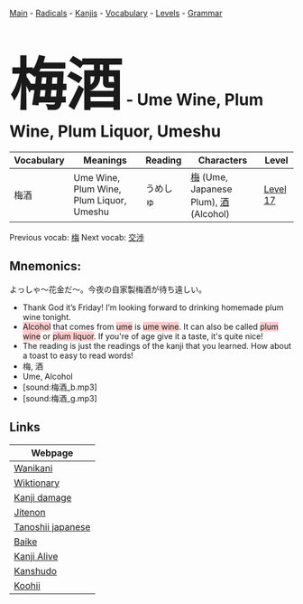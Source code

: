 <style> bigfont {font-size: 100px}</style>
[Main](../README.md) -
[Radicals](../radicals.md) -
[Kanjis](../kanjis.md) -
[Vocabulary](../vocabulary.md) -
[Levels](../levels.md) -
[Grammar](../grammar.md)
# <bigfont> 梅酒</bigfont> - Ume Wine, Plum Wine, Plum Liquor, Umeshu 

| Vocabulary | Meanings | Reading | Characters | Level |
| --- | --- | --- | --- | --- |
| 梅酒 | Ume Wine, Plum Wine, Plum Liquor, Umeshu | うめしゅ |  [梅](../kanjis/梅.md) (Ume, Japanese Plum), [酒](../kanjis/酒.md) (Alcohol) | [Level 17](../levels/wk_level17.md) |

Previous vocab: [梅](梅.md) Next vocab: [交渉](交渉.md) 

## Mnemonics:
よっしゃ〜花金だ〜。今夜の自家製梅酒が待ち遠しい。
* Thank God it’s Friday! I’m looking forward to drinking homemade plum wine tonight.
* <span style="background-color:#ffcccb"> Alcohol</span> that comes from <span style="background-color:#ffcccb"> ume</span> is <span style="background-color:#ffcccb"> ume wine</span>. It can also be called <span style="background-color:#ffcccb"> plum wine</span> or <span style="background-color:#ffcccb"> plum liquor</span>. If you're of age give it a taste, it's quite nice!
* The reading is just the readings of the kanji that you learned. How about a toast to easy to read words!
* 梅, 酒
* Ume, Alcohol
* [sound:梅酒_b.mp3]
* [sound:梅酒_g.mp3]


## Links 

| Webpage |
| --- |
| [Wanikani          ](https://www.wanikani.com/kanji/梅酒) |
| [Wiktionary        ](https://en.wiktionary.org/wiki/梅酒) |
| [Kanji damage      ](http://www.kanjidamage.com/kanji/search?utf8=✓&q=梅酒) |
| [Jitenon           ](https://jitenon.com/kanji/梅酒) |
| [Tanoshii japanese ](https://www.tanoshiijapanese.com/dictionary/kanji.cfm?k=梅酒) |
| [Baike             ](https://baike.baidu.com/item/梅酒) |
| [Kanji Alive       ](https://app.kanjialive.com/梅酒) |
| [Kanshudo          ](https://www.kanshudo.com/searchmn?q=梅酒) |
| [Koohii            ](https://kanji.koohii.com/study/kanji/梅酒) |
